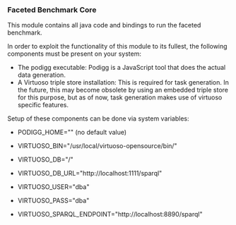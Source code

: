 ### Faceted Benchmark Core

This module contains all java code and bindings to run the faceted benchmark.

In order to exploit the functionality of this module to its fullest, the following components must be present on your system:

* The podigg executable: Podigg is a JavaScript tool that does the actual data generation.
* A Virtuoso triple store installation: This is required for task generation. In the future, this may become obsolete by using an embedded triple store for this purpose, but as of now, task generation makes use of virtuoso specific features.


Setup of these components can be done via system variables:

* PODIGG_HOME="" (no default value)

* VIRTUOSO_BIN="/usr/local/virtuoso-opensource/bin/"
* VIRTUOSO_DB="/"


* VIRTUOSO_DB_URL="http://localhost:1111/sparql"
* VIRTUOSO_USER="dba"
* VIRTUOSO_PASS="dba"
* VIRTUOSO_SPARQL_ENDPOINT="http://localhost:8890/sparql"




